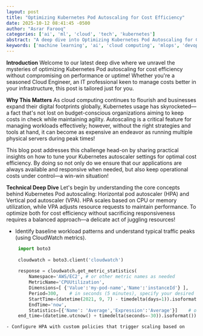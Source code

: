 ```yaml
---
layout: post
title: "Optimizing Kubernetes Pod Autoscaling for Cost Efficiency"
date: 2025-10-12 08:41:45 -0500
author: "Asrar Farooq"
categories: ['ai', 'ml', 'cloud', 'tech', 'kubernetes']
abstract: "A deep dive into Optimizing Kubernetes Pod Autoscaling for Cost Efficiency"
keywords: ['machine learning', 'ai', 'cloud computing', 'mlops', 'devops', 'automation', 'infrastructure', 'kubernetes', 'optimizing', 'autoscaling']
---
```


**Introduction**
Welcome to our latest deep dive where we unravel the mysteries of optimizing Kubernetes Pod autoscaling for cost efficiency without compromising on performance or uptime! Whether you're a seasoned Cloud Engineer, an IT professional keen to manage costs better in your infrastructure, this post is tailored just for you.

**Why This Matters**
As cloud computing continues to flourish and businesses expand their digital footprints globally, Kubernetes usage has skyrocketed—a fact that's not lost on budget-conscious organizations aiming to keep costs in check while maintaining agility. Autoscaling is a critical feature for managing workloads effectively; however, without the right strategies and tools at hand, it can become as expensive an endeavor as running multiple physical servers during peak times!

This blog post addresses this challenge head-on by sharing practical insights on how to tune your Kubernetes autoscaler settings for optimal cost efficiency. By doing so not only do we ensure that our applications are always available and responsive when needed, but also keep operational costs under control—a win-win situation!

**Technical Deep Dive**
Let's begin by understanding the core concepts behind Kubernetes Pod autoscaling: Horizontal pod autoscaler (HPA) and Vertical pod autoscaler (VPA). HPA scales based on CPU or memory utilization, while VPA adjusts resource requests to maintain performance. To optimize both for cost efficiency without sacrificing responsiveness requires a balanced approach—a delicate act of juggling resources!

- Identify baseline workload patterns and understand typical traffic peaks (using CloudWatch metrics).
   ```python
    import boto3
    
    cloudwatch = boto3.client('cloudwatch')
    
    response = cloudwatch.get_metric_statistics(
        Namespace='AWS/EC2', # or other metric names as needed 
        MetricName='CPUUtilization',
        Dimensions=[ {'Value':'my-pod-name','Name':'instanceId'} ],  
        Period=300,    # in seconds (5 minutes), specify your desired interval here.    
        StartTime=(datetime(2021, 9, 7) - timedelta(days=1)).isoformat(),  
        EndTime='now',                             
        Statistics=[{'Name': 'Average','Expression':'Average'}]    # or other statistics as needed.    
    end_time=(datetime.utcnow() + timedelta(seconds=-30)).isoformat()) 
```
- Configure HPA with custom policies that trigger scaling based on
